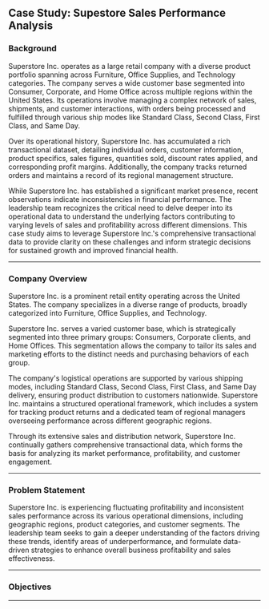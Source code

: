 <h2>Case Study: Supestore Sales Performance Analysis</h2>


<h3>Background</h3>

Superstore Inc. operates as a large retail company with a diverse product portfolio spanning across Furniture, Office Supplies, and Technology categories. The company serves a wide customer base segmented into Consumer, Corporate, and Home Office across multiple regions within the United States. Its operations involve managing a complex network of sales, shipments, and customer interactions, with orders being processed and fulfilled through various ship modes like Standard Class, Second Class, First Class, and Same Day.

Over its operational history, Superstore Inc. has accumulated a rich transactional dataset, detailing individual orders, customer information, product specifics, sales figures, quantities sold, discount rates applied, and corresponding profit margins. Additionally, the company tracks returned orders and maintains a record of its regional management structure.

While Superstore Inc. has established a significant market presence, recent observations indicate inconsistencies in financial performance. The leadership team recognizes the critical need to delve deeper into its operational data to understand the underlying factors contributing to varying levels of sales and profitability across different dimensions. This case study aims to leverage Superstore Inc.'s comprehensive transactional data to provide clarity on these challenges and inform strategic decisions for sustained growth and improved financial health.

---

<h3>Company Overview</h3>

Superstore Inc. is a prominent retail entity operating across the United States. The company specializes in a diverse range of products, broadly categorized into Furniture, Office Supplies, and Technology.

Superstore Inc. serves a varied customer base, which is strategically segmented into three primary groups: Consumers, Corporate clients, and Home Offices. This segmentation allows the company to tailor its sales and marketing efforts to the distinct needs and purchasing behaviors of each group.

The company's logistical operations are supported by various shipping modes, including Standard Class, Second Class, First Class, and Same Day delivery, ensuring product distribution to customers nationwide. Superstore Inc. maintains a structured operational framework, which includes a system for tracking product returns and a dedicated team of regional managers overseeing performance across different geographic regions.

Through its extensive sales and distribution network, Superstore Inc. continually gathers comprehensive transactional data, which forms the basis for analyzing its market performance, profitability, and customer engagement.

---

<h3>Problem Statement</h3>

Superstore Inc. is experiencing fluctuating profitability and inconsistent sales performance across its various operational dimensions, including geographic regions, product categories, and customer segments. The leadership team seeks to gain a deeper understanding of the factors driving these trends, identify areas of underperformance, and formulate data-driven strategies to enhance overall business profitability and sales effectiveness.

---

<h3>Objectives</h3>

---

